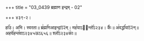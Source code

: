 +++
title = "03_0439 ब्रह्माण इन्द्रम् - 02"

+++
४३९-२।

हा꣥꣯उ। अभि। स्वरता॥ ब्र꣢ह्मा꣡꣯णआइन्द्राऽ᳒२᳒म्। मह꣡याऽ२᳐न्तो꣣ऽ२३४। कैः꣥॥ अ꣢वर्द्धा꣡याऽ᳒२᳒न्॥ अहये꣯हन्त꣡वाऽ२३४५ऊऽ६५६॥ श्लो꣣ऽ२३४काः꣥॥